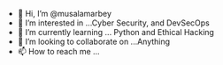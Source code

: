 - 👋 Hi, I’m @musalamarbey
- 👀 I’m interested in ...Cyber Security, and DevSecOps
- 🌱 I’m currently learning ... Python and Ethical Hacking
- 💞️ I’m looking to collaborate on ...Anything
- 📫 How to reach me ...

<!---
musalamarbey/musalamarbey is a ✨ special ✨ repository because its `README.md` (this file) appears on your GitHub profile.
You can click the Preview link to take a look at your changes.
--->

